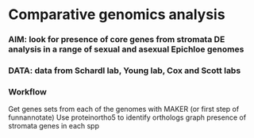 # Comparative genomics analysis

### AIM: look for presence of core genes from stromata DE analysis in a range of sexual and asexual Epichloe genomes

### DATA: data from Schardl lab, Young lab, Cox and Scott labs

### Workflow

Get genes sets from each of the genomes with MAKER (or first step of funnannotate)
Use proteinortho5 to identify orthologs
graph presence of stromata genes in each spp
















